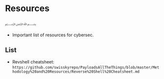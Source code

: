 # Resources
﷽
* Important list of resources for cybersec.

## List

* Revshell cheatsheet: `https://github.com/swisskyrepo/PayloadsAllTheThings/blob/master/Methodology%20and%20Resources/Reverse%20Shell%20Cheatsheet.md`


